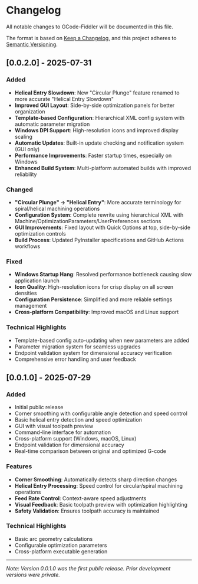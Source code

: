 # Changelog

All notable changes to GCode-Fiddler will be documented in this file.

The format is based on [Keep a Changelog](https://keepachangelog.com/en/1.0.0/),
and this project adheres to [Semantic Versioning](https://semver.org/spec/v2.0.0.html).

## [0.0.2.0] - 2025-07-31

### Added
- **Helical Entry Slowdown**: New "Circular Plunge" feature renamed to more accurate "Helical Entry Slowdown"
- **Improved GUI Layout**: Side-by-side optimization panels for better organization
- **Template-based Configuration**: Hierarchical XML config system with automatic parameter migration
- **Windows DPI Support**: High-resolution icons and improved display scaling
- **Automatic Updates**: Built-in update checking and notification system (GUI only)
- **Performance Improvements**: Faster startup times, especially on Windows
- **Enhanced Build System**: Multi-platform automated builds with improved reliability

### Changed
- **"Circular Plunge" → "Helical Entry"**: More accurate terminology for spiral/helical machining operations
- **Configuration System**: Complete rewrite using hierarchical XML with Machine/OptimizationParameters/UserPreferences sections
- **GUI Improvements**: Fixed layout with Quick Options at top, side-by-side optimization controls
- **Build Process**: Updated PyInstaller specifications and GitHub Actions workflows

### Fixed
- **Windows Startup Hang**: Resolved performance bottleneck causing slow application launch
- **Icon Quality**: High-resolution icons for crisp display on all screen densities
- **Configuration Persistence**: Simplified and more reliable settings management
- **Cross-platform Compatibility**: Improved macOS and Linux support

### Technical Highlights
- Template-based config auto-updating when new parameters are added
- Parameter migration system for seamless upgrades
- Endpoint validation system for dimensional accuracy verification
- Comprehensive error handling and user feedback

## [0.0.1.0] - 2025-07-29

### Added
- Initial public release
- Corner smoothing with configurable angle detection and speed control
- Basic helical entry detection and speed optimization
- GUI with visual toolpath preview
- Command-line interface for automation
- Cross-platform support (Windows, macOS, Linux)
- Endpoint validation for dimensional accuracy
- Real-time comparison between original and optimized G-code

### Features
- **Corner Smoothing**: Automatically detects sharp direction changes
- **Helical Entry Processing**: Speed control for circular/spiral machining operations
- **Feed Rate Control**: Context-aware speed adjustments
- **Visual Feedback**: Basic toolpath preview with optimization highlighting
- **Safety Validation**: Ensures toolpath accuracy is maintained

### Technical Highlights
- Basic arc geometry calculations
- Configurable optimization parameters
- Cross-platform executable generation

---

*Note: Version 0.0.1.0 was the first public release. Prior development versions were private.*
